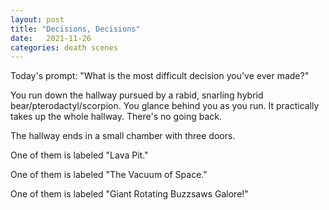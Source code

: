 ```yaml
---
layout: post
title: "Decisions, Decisions"
date:   2021-11-26
categories: death scenes
---
```

Today's prompt: "What is the most difficult decision you've ever made?"

You run down the hallway pursued by a rabid, snarling hybrid bear/pterodactyl/scorpion. You glance behind you as you run. It practically takes up the whole hallway. There's no going back.

The hallway ends in a small chamber with three doors.

One of them is labeled "Lava Pit."

One of them is labeled "The Vacuum of Space."

One of them is labeled "Giant Rotating Buzzsaws Galore!"
